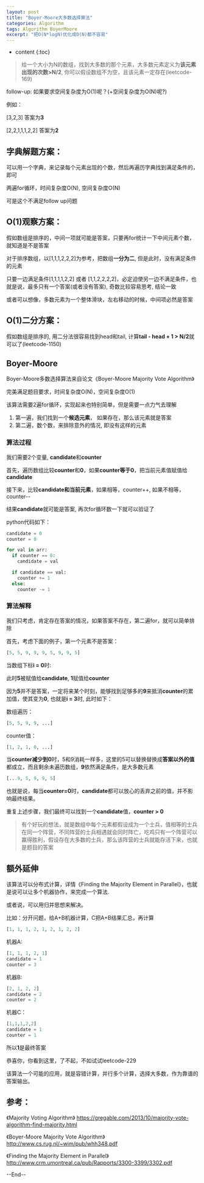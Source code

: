 ```yaml
---
layout: post
title: "Boyer-Moore大多数选择算法"
categories: Algorithm
tags: Algorithm BoyerMoore
excerpt: "把O(N*logN)优化成O(N)都不容易"
---
```


* content
{:toc}

> 给一个大小为N的数组，找到大多数的那个元素，大多数元素定义为**该元素出现的次数>N/2**, 你可以假设数组不为空，且该元素一定存在(leetcode-169)

follow-up: 如果要求空间复杂度为O(1)呢？(+空间复杂度为O(N)呢?)

例如：

[3,2,3] 答案为**3**

[2,2,1,1,1,2,2] 答案为**2**

## 字典解题方案：

可以用一个字典，来记录每个元素出现的个数，然后再遍历字典找到满足条件的，即可

两遍for循环，时间复杂度O(N), 空间复杂度O(N)

可是这个不满足follow up问题

## O(1)观察方案：

假如数组是排序的，中间一项就可能是答案，只要再for统计一下中间元素个数，就知道是不是答案

对于排序数组，以[1,1,1,2,2,2]为参考，把数组**一分为二**, 但是此时，没有满足条件的元素

只要一边满足条件[1,1,1,1,2,2] 或者 [1,1,2,2,2,2]，必定迫使另一边不满足条件，也就是说，最多只有一个答案(或者没有答案), 奇数比较容易思考, 结论一致

或者可以想像，多数元素为一个整体滑块，左右移动的时候，中间项必然是答案

## O(1)二分方案：

假如数组是排序的, 用二分法很容易找到head和tail, 计算**tail - head + 1 > N/2**就可以了(leetcode-1150)

## Boyer-Moore
Boyer-Moore多数选择算法来自论文《Boyer-Moore Majority Vote Algorithm》

完美满足题目要求，时间复杂度O(N)，空间复杂度O(1)

该算法需要2遍for循环，实现起来也特别简单，但是需要一点力气去理解

1. 第一遍，我们找到一个**候选元素**， 如果存在，那么该元素就是答案
2. 第二遍，数个数，来排除意外的情况, 即没有这样的元素


### 算法过程

我们需要2个变量, **candidate**和**counter**

首先，遍历数组比较**counter**和**0**，如果**counter等于0**，把当前元素值赋值给**candidate**

接下来，比较**candidate和当前元素**，如果相等，counter++, 如果不相等，counter--

结果**candidate**就可能是答案, 再次for循环数一下就可以验证了

python代码如下：

```python
candidate = 0
counter = 0

for val in arr:
  if counter == 0:
    candidate = val

  if candidate == val:
    counter += 1
  else:
    counter -= 1
```

### 算法解释

我们只考虑，肯定存在答案的情况，如果答案不存在，第二遍for，就可以简单排除

首先，考虑下面的例子，第一个元素不是答案：

```python
[5, 5, 9, 9, 9, 5, 9, 9, 5]
```

当数组下标**i = 0**时:

此时**5**被赋值给**candidate**, **1**赋值给**counter**

因为**5**并不是答案，一定将来某个时刻，能够找到足够多的**9**来抵消**counter**的累加值，使其变为**0**, 也就是**i = 3**时, 此时如下：

数组遍历：

```python
[5, 5, 9, 9, ...]
```
counter值：

```python
[1, 2, 1, 0, ...]
```

当**counter减少到0**时，5和9消耗一样多，这里的5可以替换替换成**答案以外的值**都成立，而且剩余未遍历数组，**9**依然满足条件，是大多数元素

```python
[...9, 5, 9, 9, 5]
```

也就是说，每当**counter=0**时，**candidate**都可以放心的丢弃之前的值，并不影响最终结果。

重复上述步骤，我们最终可以找到一个**candidate**值，**counter > 0**

> 有个好玩的想法，就是数组中每个元素都假设成为一个士兵，值相等的士兵在同一个阵营，不同阵营的士兵相遇就会同时阵亡，吃鸡只有一个阵营可以赢得胜利，假设存在大多数的士兵，那么该阵营的士兵就能存活下来，也就是题目的答案

## 额外延伸

该算法可以分布式计算，详情《Finding the Majority Element in Parallel》，也就是说可以让多个机器协作，来完成一个算法. 

或者说，可以用归并思想来解决。

比如：分开问题，给A+B机器计算，C把A+B结果汇总，再计算

```python
[1, 1, 1, 2, 1, 2, 1, 2, 2]
```

机器A:

```python
[1, 1, 1, 2, 1]
candidate = 1
counter = 3
```

机器B:

```python
[2, 1, 2, 2]
candidate = 2
counter = 2
```

机器C：

```python
[1,1,1,2,2]
candidate = 1
counter = 1
```

所以**1**是最终答案

恭喜你，你看到这里，了不起，不如试试leetcode-229

该算法一个可能的应用，就是容错计算，并行多个计算，选择大多数，作为靠谱的答案输出。

## 参考：

《Majority Voting Algorithm》 https://gregable.com/2013/10/majority-vote-algorithm-find-majority.html

《Boyer-Moore Majority Vote Algorithm》 http://www.cs.rug.nl/~wim/pub/whh348.pdf

《Finding the Majority Element in Parallel》 http://www.crm.umontreal.ca/pub/Rapports/3300-3399/3302.pdf

--End--